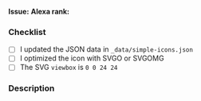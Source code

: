 <!--
Before opening your pull request, have a quick look at our contribution guidelines:
https://github.com/simple-icons/simple-icons/blob/develop/CONTRIBUTING.md

Consider adding a preview image of your submission using:
https://petershaggynoble.github.io/MDI-Sandbox/simpleicons/preview/
-->

**Issue:**
**Alexa rank:**
  <!-- The Alexa rank can be retrieved at https://www.alexa.com/siteinfo/
       Please see our contributing guidelines for more details on how we
       assess a brand's popularity. -->

### Checklist
  - [ ] I updated the JSON data in `_data/simple-icons.json`
  - [ ] I optimized the icon with SVGO or SVGOMG
  - [ ] The SVG `viewbox` is `0 0 24 24`

### Description
<!--
Anything relevant, for example:
  - Why did you pick the hex value?
  - Did you manually vectorize the logo?
  - Have you used multiple sources?
  - etc.
-->

